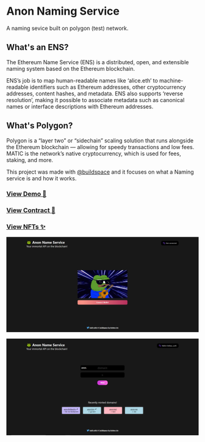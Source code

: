 # Anon Naming Service

A naming sevice built on polygon (test) network.

## What's an ENS?

The Ethereum Name Service (ENS) is a distributed, open, and extensible naming system based on the Ethereum blockchain.

ENS’s job is to map human-readable names like ‘alice.eth’ to machine-readable identifiers such as Ethereum addresses, other cryptocurrency addresses, content hashes, and metadata. ENS also supports ‘reverse resolution’, making it possible to associate metadata such as canonical names or interface descriptions with Ethereum addresses.

## What's Polygon?

Polygon is a “layer two” or “sidechain” scaling solution that runs alongside the Ethereum blockchain — allowing for speedy transactions and low fees. MATIC is the network’s native cryptocurrency, which is used for fees, staking, and more.

This project was made with [@buildspace](https://github.com/buildspace) and it focuses on what a Naming service is and how it works.

### [View Demo 👀](https://kn0wn-un.github.io/polygon-domains-nft/)

### [View Contract 📄](https://mumbai.polygonscan.com/address/0x80Dea5F049d72e4750862f842C62E44E97be5a1D)

### [View NFTs ✨](https://testnets.opensea.io/collection/anon-name-service-v3)

![Landing Page](./images/Landing.png)

![Home Page](./images/Domains.png)
